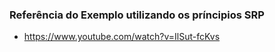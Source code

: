 ### Referência do Exemplo utilizando os príncipios SRP
- https://www.youtube.com/watch?v=IlSut-fcKvs
